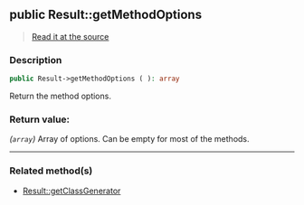## public Result::getMethodOptions

> [Read it at the source](https://github.com/julien-boudry/Condorcet/blob/master/src/Result.php#L331)

### Description    

```php
public Result->getMethodOptions ( ): array
```

Return the method options.
    

### Return value:   

*(`array`)* Array of options. Can be empty for most of the methods.


---------------------------------------

### Related method(s)      

* [Result::getClassGenerator](/Docs/ApiReferences/Result%20Class/public%20Result--getClassGenerator.md)    
